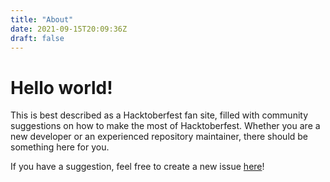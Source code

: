 ```yaml
---
title: "About"
date: 2021-09-15T20:09:36Z
draft: false
---
```


# Hello world!

This is best described as a Hacktoberfest fan site, filled with community suggestions on how to make the most of Hacktoberfest. Whether you are a new developer or an experienced repository maintainer, there should be something here for you.

If you have a suggestion, feel free to create a new issue [here](https://github.com/hacktoberfesthowto/howto-blog/issues)!